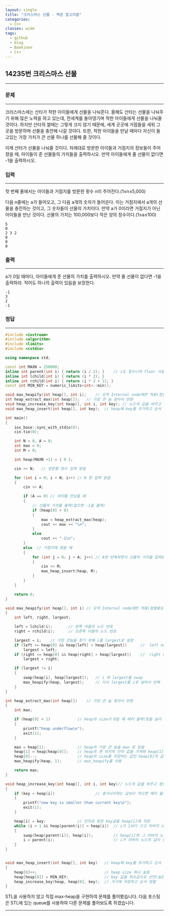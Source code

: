 ```yaml
---
layout: single
title: "크리스마스 선물 - 백준 알고리즘"
categories:
  - C++
classes: wide
tags:
  - github
  - blog
  - Baekjoon
  - C++
---
```

## 14235번 **크리스마스 선물**
---

### 문제
---
크리스마스에는 산타가 착한 아이들에게 선물을 나눠준다. 올해도 산타는 선물을 나눠주기 위해 많은 노력을 하고 있는데, 전세계를 돌아댕기며 착한 아이들에게 선물을 나눠줄 것이다. 하지만 산타의 썰매는 그렇게 크지 않기 때문에, 세계 곳곳에 거점들을 세워 그 곳을 방문하며 선물을 충전해 나갈 것이다. 또한, 착한 아이들을 만날 때마다 자신이 들고있는 가장 가치가 큰 선물 하나를 선물해 줄 것이다.  

이제 산타가 선물을 나눠줄 것이다. 차례대로 방문한 아이들과 거점지의 정보들이 주어졌을 때, 아이들이 준 선물들의 가치들을 출력하시오. 만약 아이들에게 줄 선물이 없다면 -1을 출력하시오.  

### 입력
---
첫 번째 줄에서는 아이들과 거점지를 방문한 횟수 n이 주어진다.(1≤n≤5,000)  

다음 n줄에는 a가 들어오고, 그 다음 a개의 숫자가 들어온다. 이는 거점지에서 a개의 선물을 충전하는 것이고, 그 숫자들이 선물의 가치이다. 만약 a가 0이라면 거점지가 아닌 아이들을 만난 것이다. 선물의 가치는 100,000보다 작은 양의 정수이다.(1≤a≤100)  
```
5
0
2 3 2
0
0
0
```

### 출력
---
a가 0일 때마다, 아이들에게 준 선물의 가치를 출력하시오. 만약 줄 선물이 없다면 -1을 출력하라. 적어도 하나의 출력이 있음을 보장한다.  
```
-1
3
2
-1
```

### 정답
---
```c++
#include <iostream>
#include <algorithm>
#include <limits>
#include <cstdio>

using namespace std;

const int MAXN = 250000;
inline int parent(int i) { return (i / 2); }	// i도 정수니까 floor 사용하지 않아도 됨
inline int lchild(int i) { return (i * 2); }
inline int rchild(int i) { return (i * 2 + 1); }
const int MIN_KEY = numeric_limits<int>::min();

void max_heapify(int heap[], int i);	// 오직 Internal node에만 적용(정렬용도)
int heap_extract_max(int heap[]);	// 가장 큰 놈 찾아서 반환
void heap_increase_key(int heap[], int i, int key); // 노드의 값을 바꾸고 정렬
void max_heap_insert(int heap[], int key);	// heap에 key를 추가하고 순서 정렬

int main()
{
	ios_base::sync_with_stdio(0);
	cin.tie(0);

	int N = 0, A = 0;
	int max = 0;
	int M = 0;

	int heap[MAXN +1] = { 0 };

	cin >> N;	// 방문할 횟수 입력 받음

	for (int i = 0; i < N; i++) // N 번 입력 받음
	{
		cin >> A;

		if (A == 0)	// 아이를 만났을 때
		{
			// 선물의 가치를 출력(없으면 -1을 출력)
			if (heap[0] > 0)
			{
				max = heap_extract_max(heap);
				cout << max << "\n";
			}
			else
				cout << "-1\n";
		}
		else  // 거점지에 왔을 때
		{
			for (int j = 0; j < A; j++)	// A번 반복하면서 선물의 가치를 입력받아 저장
			{
				cin >> M;
				max_heap_insert(heap, M);
			}
		}
	}

	return 0;
}

void max_heapify(int heap[], int i)	// 오직 Internal node에만 적용(정렬용도)
{
	int left, right, largest;

	left = lchild(i);		// 왼쪽 아들의 노드 번호
	right = rchild(i);		// 오른쪽 아들의 노드 번호

	largest = i;	// 가장 큰놈을 찾기 위해 i를 largest로 설정
	if (left <= heap[0] && heap[left] > heap[largest])		//  left node 가 존재 && left가 largest보다 클 때
		largest = left;
	if (right <= heap[0] && heap[right] > heap[largest])	//  right node 가 존재 && right가 largest보다 클 때
		largest = right;

	if (largest != i)
	{
		swap(heap[i], heap[largest]);	// i 와 largest를 swap
		max_heapify(heap, largest);		// 다시 largest를 i로 넣어서 반복
	}
}

int heap_extract_max(int heap[])	// 가장 큰 놈 찾아서 반환
{
	int max;

	if (heap[0] < 1)			// heap의 size가 0일 때 에러 출력(찾을 놈이 없음)
	{
		printf("heap underflow\n");
		exit(1);
	}

	max = heap[1];				// heap의 가장 큰 놈을 max 로 받음
	heap[1] = heap[heap[0]];	// heap의 맨 마지막 단의 값을 가져와 heap[1]에 저장
	heap[0]--;					// heap의 size를 저장하는 값인 heap[0]의 값을 하나 줄임
	max_heapify(heap, 1);		// max_heapify를 사용

	return max;
}

void heap_increase_key(int heap[], int i, int key)// 노드의 값을 바꾸고 정렬
{
	if (key < heap[i])					// 증가시키려는 값보다 작으면 에러 출력
	{
		printf("new key is smaller than current key\n");
		exit(1);
	}

	heap[i] = key;				// 인자로 받은 key값을 heap[i]에 저장
	while (i > 1 && heap[parent(i)] < heap[i])	// i가 1보다 크고 아버지 노드가 더 작을 때 실행
	{
		swap(heap[parent(i)], heap[i]);			// heap[i]와 그 아버지 노드의 값을 바꿈
		i = parent(i);							// i가 아버지 노드의 값이 됨
	}
}


void max_heap_insert(int heap[], int key)	// heap에 key를 추가하고 순서 정렬
{
	heap[0]++;								// heap size 하나 늘림
	heap[heap[0]] = MIN_KEY;				// key 값을 최소값으로 선언(늘린 곳에)
	heap_increase_key(heap, heap[0], key);	// 거기에 저장하고 순서 정렬
}

```
STL을 사용하지 않고 직접 max-heap을 구현하여 문제를 풀어봤습니다. 다음 포스팅은  STL에 있는 queue를 사용하여 다른 문제를 풀어보도록 하겠습니다.  

---
